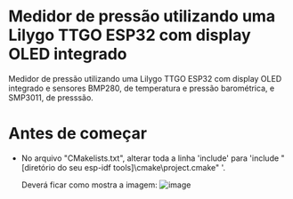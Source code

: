 # Medidor de pressão utilizando uma Lilygo TTGO ESP32 com display OLED integrado

Medidor de pressão utilizando uma Lilygo TTGO ESP32 com display OLED integrado e sensores BMP280, de temperatura e pressão barométrica, e SMP3011, de presssão.

# Antes de começar

- No arquivo "CMakelists.txt", alterar toda a linha 'include' para 'include "[diretório do seu esp-idf tools]\cmake\project.cmake" '.

  Deverá ficar como mostra a imagem:
  ![image](https://github.com/user-attachments/assets/c82481ad-1017-44d0-86be-baa6e71737bd)


